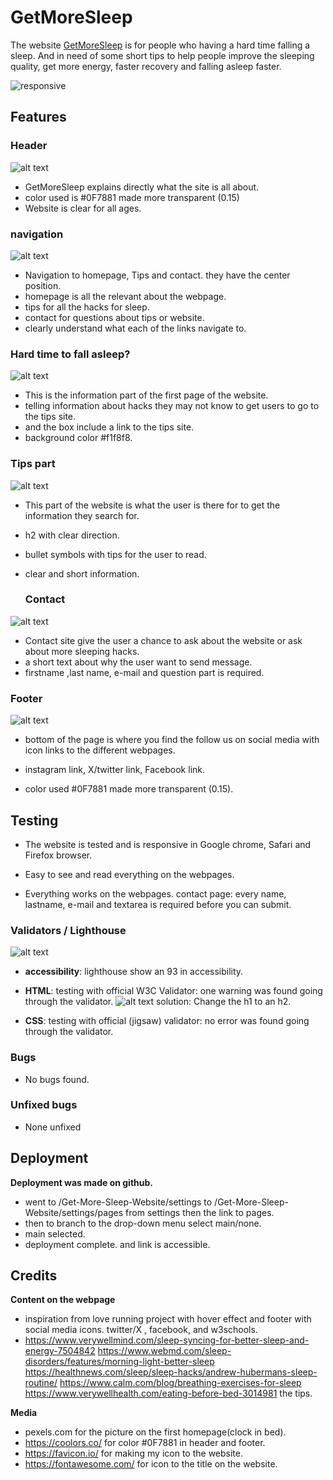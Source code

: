 # GetMoreSleep

The website [GetMoreSleep](https://timalexanderandersson.github.io/Get-More-Sleep-Website/) is for people who having a hard time falling a sleep. And in need of some short tips to help people improve the sleeping quality, get more energy, faster recovery and falling asleep faster.

  
  ![responsive](assets/readme-pics/responsive.png)

## Features 

### Header 

![alt text](assets/readme-pics/header.png)

-  GetMoreSleep explains directly what the site is all about.
- color used is #0F7881 made more transparent (0.15)
- Website is clear for all ages.

### navigation
![alt text](assets/readme-pics/navigation.png)
- Navigation to homepage, Tips and contact. they have the center position.
- homepage is all the relevant about the webpage.
- tips for all the hacks for sleep.
- contact for questions about tips or website.
- clearly understand what each of the links navigate to.

### Hard time to fall asleep? 
![alt text](assets/readme-pics/main.png)

- This is the information part of the first page of the website.
- telling information about hacks they may not know to get users to go to the tips site.
- and the box include a link to the tips site.
- background color #f1f8f8.

### Tips part

![alt text](assets/readme-pics/tips.png)

- This part of the website is what the user is there for to get the information they search for.
- h2 with clear direction.
- bullet symbols with tips for the user to read.
- clear and short information.
  
  ### Contact 

![alt text](assets/readme-pics/contact.png)

- Contact site give the user a chance to ask about the website or ask about more sleeping hacks.
- a short text about why the user want to send message.
- firstname ,last name, e-mail and question  part is required.

### Footer

![alt text](assets/readme-pics/footer.png)

-  bottom of the page is where you find the follow us on social media with icon links to the different webpages.

- instagram link, X/twitter link, Facebook link.

- color used #0F7881 made more transparent (0.15).

## Testing 

- The website is tested and is responsive in Google chrome, Safari and Firefox browser.

- Easy to see and read everything on the webpages.

- Everything works on the webpages. contact page: every name, lastname, e-mail and textarea is required before you can submit.

### Validators / Lighthouse

![alt text](assets/readme-pics/goodscore.png)

- **accessibility**: lighthouse show an 93 in accessibility.

- **HTML**: testing with official W3C Validator: one warning was found going through the validator.
![alt text](assets/readme-pics/htmlerror.png)
solution: Change the h1 to an h2.

- **CSS**: testing with official (jigsaw) validator: no error was found going through the validator.

### Bugs 

- No bugs found.

### Unfixed bugs
 
 - None unfixed
 ## Deployment

 **Deployment was made on github.**
 
 - went to /Get-More-Sleep-Website/settings to /Get-More-Sleep-Website/settings/pages from settings then the link to pages.
 -  then to branch to the drop-down menu select main/none.
 - main selected.
 - deployment complete. and link is accessible.

 ## Credits 

 **Content on the webpage**
 
 - inspiration from love running project with hover effect and footer with social media icons. twitter/X , facebook, and w3schools.
 - https://www.verywellmind.com/sleep-syncing-for-better-sleep-and-energy-7504842 
 https://www.webmd.com/sleep-disorders/features/morning-light-better-sleep
 https://healthnews.com/sleep/sleep-hacks/andrew-hubermans-sleep-routine/
 https://www.calm.com/blog/breathing-exercises-for-sleep
 https://www.verywellhealth.com/eating-before-bed-3014981
 the tips.

 **Media**
- pexels.com for the picture on the first homepage(clock in bed).
- https://coolors.co/ for color #0F7881 in header and footer.
- https://favicon.io/ for making my icon to the website.
- https://fontawesome.com/ for icon to the title on the website.